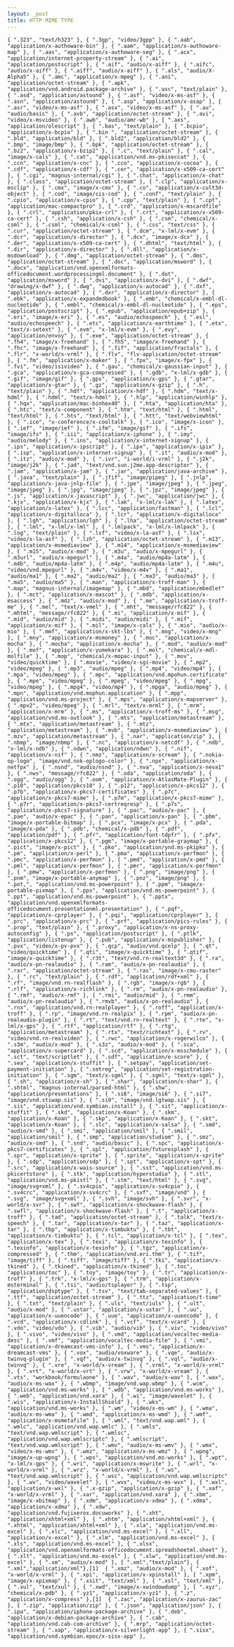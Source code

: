 ```yaml
---
layout: _post
title: HTTP MIME TYPE 
---
```


`
{ ".323", "text/h323" },
{ ".3gp", "video/3gpp" },
{ ".aab", "application/x-authoware-bin" },
{ ".aam", "application/x-authoware-map" },
{ ".aas", "application/x-authoware-seg" },
{ ".acx", "application/internet-property-stream" },
{ ".ai", "application/postscript" },
{ ".aif", "audio/x-aiff" },
{ ".aifc", "audio/x-aiff" },
{ ".aiff", "audio/x-aiff" },
{ ".als", "audio/X-Alpha5" },
{ ".amc", "application/x-mpeg" },
{ ".ani", "application/octet-stream" },
{ ".apk", "application/vnd.android.package-archive" },
{ ".asc", "text/plain" },
{ ".asd", "application/astound" },
{ ".asf", "video/x-ms-asf" },
{ ".asn", "application/astound" },
{ ".asp", "application/x-asap" },
{ ".asr", "video/x-ms-asf" },
{ ".asx", "video/x-ms-asf" },
{ ".au", "audio/basic" },
{ ".avb", "application/octet-stream" },
{ ".avi", "video/x-msvideo" },
{ ".awb", "audio/amr-wb" },
{ ".axs", "application/olescript" },
{ ".bas", "text/plain" },
{ ".bcpio", "application/x-bcpio" },
{ ".bin ", "application/octet-stream" },
{ ".bld", "application/bld" },
{ ".bld2", "application/bld2" },
{ ".bmp", "image/bmp" },
{ ".bpk", "application/octet-stream" },
{ ".bz2", "application/x-bzip2" },
{ ".c", "text/plain" },
{ ".cal", "image/x-cals" },
{ ".cat", "application/vnd.ms-pkiseccat" },
{ ".ccn", "application/x-cnc" },
{ ".cco", "application/x-cocoa" },
{ ".cdf", "application/x-cdf" },
{ ".cer", "application/x-x509-ca-cert" },
{ ".cgi", "magnus-internal/cgi" },
{ ".chat", "application/x-chat" },
{ ".class", "application/octet-stream" },
{ ".clp", "application/x-msclip" },
{ ".cmx", "image/x-cmx" },
{ ".co", "application/x-cult3d-object" },
{ ".cod", "image/cis-cod" },
{ ".conf", "text/plain" },
{ ".cpio", "application/x-cpio" },
{ ".cpp", "text/plain" },
{ ".cpt", "application/mac-compactpro" },
{ ".crd", "application/x-mscardfile" },
{ ".crl", "application/pkix-crl" },
{ ".crt", "application/x-x509-ca-cert" },
{ ".csh", "application/x-csh" },
{ ".csm", "chemical/x-csml" },
{ ".csml", "chemical/x-csml" },
{ ".css", "text/css" },
{ ".cur", "application/octet-stream" },
{ ".dcm", "x-lml/x-evm" },
{ ".dcr", "application/x-director" },
{ ".dcx", "image/x-dcx" },
{ ".der", "application/x-x509-ca-cert" },
{ ".dhtml", "text/html" },
{ ".dir", "application/x-director" },
{ ".dll", "application/x-msdownload" },
{ ".dmg", "application/octet-stream" },
{ ".dms", "application/octet-stream" },
{ ".doc", "application/msword" },
{ ".docx", "application/vnd.openxmlformats-officedocument.wordprocessingml.document" },
{ ".dot", "application/msword" },
{ ".dvi", "application/x-dvi" },
{ ".dwf", "drawing/x-dwf" },
{ ".dwg", "application/x-autocad" },
{ ".dxf", "application/x-autocad" },
{ ".dxr", "application/x-director" },
{ ".ebk", "application/x-expandedbook" },
{ ".emb", "chemical/x-embl-dl-nucleotide" },
{ ".embl", "chemical/x-embl-dl-nucleotide" },
{ ".eps", "application/postscript" },
{ ".epub", "application/epub+zip" },
{ ".eri", "image/x-eri" },
{ ".es", "audio/echospeech" },
{ ".esl", "audio/echospeech" },
{ ".etc", "application/x-earthtime" },
{ ".etx", "text/x-setext" },
{ ".evm", "x-lml/x-evm" },
{ ".evy", "application/envoy" },
{ ".exe", "application/octet-stream" },
{ ".fh4", "image/x-freehand" },
{ ".fh5", "image/x-freehand" },
{ ".fhc", "image/x-freehand" },
{ ".fif", "application/fractals" },
{ ".flr", "x-world/x-vrml" },
{ ".flv", "flv-application/octet-stream" },
{ ".fm", "application/x-maker" },
{ ".fpx", "image/x-fpx" },
{ ".fvi", "video/isivideo" },
{ ".gau", "chemical/x-gaussian-input" },
{ ".gca", "application/x-gca-compressed" },
{ ".gdb", "x-lml/x-gdb" },
{ ".gif", "image/gif" },
{ ".gps", "application/x-gps" },
{ ".gtar", "application/x-gtar" },
{ ".gz", "application/x-gzip" },
{ ".h", "text/plain" },
{ ".hdf", "application/x-hdf" },
{ ".hdm", "text/x-hdml" },
{ ".hdml", "text/x-hdml" },
{ ".hlp", "application/winhlp" },
{ ".hqx", "application/mac-binhex40" },
{ ".hta", "application/hta" },
{ ".htc", "text/x-component" },
{ ".htm", "text/html" },
{ ".html", "text/html" },
{ ".hts", "text/html" },
{ ".htt", "text/webviewhtml" },
{ ".ice", "x-conference/x-cooltalk" },
{ ".ico", "image/x-icon" },
{ ".ief", "image/ief" },
{ ".ifm", "image/gif" },
{ ".ifs", "image/ifs" },
{ ".iii", "application/x-iphone" },
{ ".imy", "audio/melody" },
{ ".ins", "application/x-internet-signup" },
{ ".ips", "application/x-ipscript" },
{ ".ipx", "application/x-ipix" },
{ ".isp", "application/x-internet-signup" },
{ ".it", "audio/x-mod" },
{ ".itz", "audio/x-mod" },
{ ".ivr", "i-world/i-vrml" },
{ ".j2k", "image/j2k" },
{ ".jad", "text/vnd.sun.j2me.app-descriptor" },
{ ".jam", "application/x-jam" },
{ ".jar", "application/java-archive" },
{ ".java", "text/plain" },
{ ".jfif", "image/pipeg" },
{ ".jnlp", "application/x-java-jnlp-file" },
{ ".jpe", "image/jpeg" },
{ ".jpeg", "image/jpeg" },
{ ".jpg", "image/jpeg" },
{ ".jpz", "image/jpeg" },
{ ".js", "application/x-javascript" },
{ ".jwc", "application/jwc" },
{ ".kjx", "application/x-kjx" },
{ ".lak", "x-lml/x-lak" },
{ ".latex", "application/x-latex" },
{ ".lcc", "application/fastman" },
{ ".lcl", "application/x-digitalloca" },
{ ".lcr", "application/x-digitalloca" },
{ ".lgh", "application/lgh" },
{ ".lha", "application/octet-stream" },
{ ".lml", "x-lml/x-lml" },
{ ".lmlpack", "x-lml/x-lmlpack" },
{ ".log", "text/plain" },
{ ".lsf", "video/x-la-asf" },
{ ".lsx", "video/x-la-asf" },
{ ".lzh", "application/octet-stream" },
{ ".m13", "application/x-msmediaview" },
{ ".m14", "application/x-msmediaview" },
{ ".m15", "audio/x-mod" },
{ ".m3u", "audio/x-mpegurl" },
{ ".m3url", "audio/x-mpegurl" },
{ ".m4a", "audio/mp4a-latm" },
{ ".m4b", "audio/mp4a-latm" },
{ ".m4p", "audio/mp4a-latm" },
{ ".m4u", "video/vnd.mpegurl" },
{ ".m4v", "video/x-m4v" },
{ ".ma1", "audio/ma1" },
{ ".ma2", "audio/ma2" },
{ ".ma3", "audio/ma3" },
{ ".ma5", "audio/ma5" },
{ ".man", "application/x-troff-man" },
{ ".map", "magnus-internal/imagemap" },
{ ".mbd", "application/mbedlet" },
{ ".mct", "application/x-mascot" },
{ ".mdb", "application/x-msaccess" },
{ ".mdz", "audio/x-mod" },
{ ".me", "application/x-troff-me" },
{ ".mel", "text/x-vmel" },
{ ".mht", "message/rfc822" },
{ ".mhtml", "message/rfc822" },
{ ".mi", "application/x-mif" },
{ ".mid", "audio/mid" },
{ ".midi", "audio/midi" },
{ ".mif", "application/x-mif" },
{ ".mil", "image/x-cals" },
{ ".mio", "audio/x-mio" },
{ ".mmf", "application/x-skt-lbs" },
{ ".mng", "video/x-mng" },
{ ".mny", "application/x-msmoney" },
{ ".moc", "application/x-mocha" },
{ ".mocha", "application/x-mocha" },
{ ".mod", "audio/x-mod" },
{ ".mof", "application/x-yumekara" },
{ ".mol", "chemical/x-mdl-molfile" },
{ ".mop", "chemical/x-mopac-input" },
{ ".mov", "video/quicktime" },
{ ".movie", "video/x-sgi-movie" },
{ ".mp2", "video/mpeg" },
{ ".mp3", "audio/mpeg" },
{ ".mp4", "video/mp4" },
{ ".mpa", "video/mpeg" },
{ ".mpc", "application/vnd.mpohun.certificate" },
{ ".mpe", "video/mpeg" },
{ ".mpeg", "video/mpeg" },
{ ".mpg", "video/mpeg" },
{ ".mpg4", "video/mp4" },
{ ".mpga", "audio/mpeg" },
{ ".mpn", "application/vnd.mophun.application" },
{ ".mpp", "application/vnd.ms-project" },
{ ".mps", "application/x-mapserver" },
{ ".mpv2", "video/mpeg" },
{ ".mrl", "text/x-mrml" },
{ ".mrm", "application/x-mrm" },
{ ".ms", "application/x-troff-ms" },
{ ".msg", "application/vnd.ms-outlook" },
{ ".mts", "application/metastream" },
{ ".mtx", "application/metastream" },
{ ".mtz", "application/metastream" },
{ ".mvb", "application/x-msmediaview" },
{ ".mzv", "application/metastream" },
{ ".nar", "application/zip" },
{ ".nbmp", "image/nbmp" },
{ ".nc", "application/x-netcdf" },
{ ".ndb", "x-lml/x-ndb" },
{ ".ndwn", "application/ndwn" },
{ ".nif", "application/x-nif" },
{ ".nmz", "application/x-scream" },
{ ".nokia-op-logo", "image/vnd.nok-oplogo-color" },
{ ".npx", "application/x-netfpx" },
{ ".nsnd", "audio/nsnd" },
{ ".nva", "application/x-neva1" },
{ ".nws", "message/rfc822" },
{ ".oda", "application/oda" },
{ ".ogg", "audio/ogg" },
{ ".oom", "application/x-AtlasMate-Plugin" },
{ ".p10", "application/pkcs10" },
{ ".p12", "application/x-pkcs12" },
{ ".p7b", "application/x-pkcs7-certificates" },
{ ".p7c", "application/x-pkcs7-mime" },
{ ".p7m", "application/x-pkcs7-mime" },
{ ".p7r", "application/x-pkcs7-certreqresp" },
{ ".p7s", "application/x-pkcs7-signature" },
{ ".pac", "audio/x-pac" },
{ ".pae", "audio/x-epac" },
{ ".pan", "application/x-pan" },
{ ".pbm", "image/x-portable-bitmap" },
{ ".pcx", "image/x-pcx" },
{ ".pda", "image/x-pda" },
{ ".pdb", "chemical/x-pdb" },
{ ".pdf", "application/pdf" },
{ ".pfr", "application/font-tdpfr" },
{ ".pfx", "application/x-pkcs12" },
{ ".pgm", "image/x-portable-graymap" },
{ ".pict", "image/x-pict" },
{ ".pko", "application/ynd.ms-pkipko" },
{ ".pm", "application/x-perl" },
{ ".pma", "application/x-perfmon" },
{ ".pmc", "application/x-perfmon" },
{ ".pmd", "application/x-pmd" },
{ ".pml", "application/x-perfmon" },
{ ".pmr", "application/x-perfmon" },
{ ".pmw", "application/x-perfmon" },
{ ".png", "image/png" },
{ ".pnm", "image/x-portable-anymap" },
{ ".pnz", "image/png" },
{ ".pot,", "application/vnd.ms-powerpoint" },
{ ".ppm", "image/x-portable-pixmap" },
{ ".pps", "application/vnd.ms-powerpoint" },
{ ".ppt", "application/vnd.ms-powerpoint" },
{ ".pptx", "application/vnd.openxmlformats-officedocument.presentationml.presentation" },
{ ".pqf", "application/x-cprplayer" },
{ ".pqi", "application/cprplayer" },
{ ".prc", "application/x-prc" },
{ ".prf", "application/pics-rules" },
{ ".prop", "text/plain" },
{ ".proxy", "application/x-ns-proxy-autoconfig" },
{ ".ps", "application/postscript" },
{ ".ptlk", "application/listenup" },
{ ".pub", "application/x-mspublisher" },
{ ".pvx", "video/x-pv-pvx" },
{ ".qcp", "audio/vnd.qcelp" },
{ ".qt", "video/quicktime" },
{ ".qti", "image/x-quicktime" },
{ ".qtif", "image/x-quicktime" },
{ ".r3t", "text/vnd.rn-realtext3d" },
{ ".ra", "audio/x-pn-realaudio" },
{ ".ram", "audio/x-pn-realaudio" },
{ ".rar", "application/octet-stream" },
{ ".ras", "image/x-cmu-raster" },
{ ".rc", "text/plain" },
{ ".rdf", "application/rdf+xml" },
{ ".rf", "image/vnd.rn-realflash" },
{ ".rgb", "image/x-rgb" },
{ ".rlf", "application/x-richlink" },
{ ".rm", "audio/x-pn-realaudio" },
{ ".rmf", "audio/x-rmf" },
{ ".rmi", "audio/mid" },
{ ".rmm", "audio/x-pn-realaudio" },
{ ".rmvb", "audio/x-pn-realaudio" },
{ ".rnx", "application/vnd.rn-realplayer" },
{ ".roff", "application/x-troff" },
{ ".rp", "image/vnd.rn-realpix" },
{ ".rpm", "audio/x-pn-realaudio-plugin" },
{ ".rt", "text/vnd.rn-realtext" },
{ ".rte", "x-lml/x-gps" },
{ ".rtf", "application/rtf" },
{ ".rtg", "application/metastream" },
{ ".rtx", "text/richtext" },
{ ".rv", "video/vnd.rn-realvideo" },
{ ".rwc", "application/x-rogerwilco" },
{ ".s3m", "audio/x-mod" },
{ ".s3z", "audio/x-mod" },
{ ".sca", "application/x-supercard" },
{ ".scd", "application/x-msschedule" },
{ ".sct", "text/scriptlet" },
{ ".sdf", "application/e-score" },
{ ".sea", "application/x-stuffit" },
{ ".setpay", "application/set-payment-initiation" },
{ ".setreg", "application/set-registration-initiation" },
{ ".sgm", "text/x-sgml" },
{ ".sgml", "text/x-sgml" },
{ ".sh", "application/x-sh" },
{ ".shar", "application/x-shar" },
{ ".shtml", "magnus-internal/parsed-html" },
{ ".shw", "application/presentations" },
{ ".si6", "image/si6" },
{ ".si7", "image/vnd.stiwap.sis" },
{ ".si9", "image/vnd.lgtwap.sis" },
{ ".sis", "application/vnd.symbian.install" },
{ ".sit", "application/x-stuffit" },
{ ".skd", "application/x-Koan" },
{ ".skm", "application/x-Koan" },
{ ".skp", "application/x-Koan" },
{ ".skt", "application/x-Koan" },
{ ".slc", "application/x-salsa" },
{ ".smd", "audio/x-smd" },
{ ".smi", "application/smil" },
{ ".smil", "application/smil" },
{ ".smp", "application/studiom" },
{ ".smz", "audio/x-smd" },
{ ".snd", "audio/basic" },
{ ".spc", "application/x-pkcs7-certificates" },
{ ".spl", "application/futuresplash" },
{ ".spr", "application/x-sprite" },
{ ".sprite", "application/x-sprite" },
{ ".sdp", "application/sdp" },
{ ".spt", "application/x-spt" },
{ ".src", "application/x-wais-source" },
{ ".sst", "application/vnd.ms-pkicertstore" },
{ ".stk", "application/hyperstudio" },
{ ".stl", "application/vnd.ms-pkistl" },
{ ".stm", "text/html" },
{ ".svg", "image/svg+xml" },
{ ".sv4cpio", "application/x-sv4cpio" },
{ ".sv4crc", "application/x-sv4crc" },
{ ".svf", "image/vnd" },
{ ".svg", "image/svg+xml" },
{ ".svh", "image/svh" },
{ ".svr", "x-world/x-svr" },
{ ".swf", "application/x-shockwave-flash" },
{ ".swfl", "application/x-shockwave-flash" },
{ ".t", "application/x-troff" },
{ ".tad", "application/octet-stream" },
{ ".talk", "text/x-speech" },
{ ".tar", "application/x-tar" },
{ ".taz", "application/x-tar" },
{ ".tbp", "application/x-timbuktu" },
{ ".tbt", "application/x-timbuktu" },
{ ".tcl", "application/x-tcl" },
{ ".tex", "application/x-tex" },
{ ".texi", "application/x-texinfo" },
{ ".texinfo", "application/x-texinfo" },
{ ".tgz", "application/x-compressed" },
{ ".thm", "application/vnd.eri.thm" },
{ ".tif", "image/tiff" },
{ ".tiff", "image/tiff" },
{ ".tki", "application/x-tkined" },
{ ".tkined", "application/x-tkined" },
{ ".toc", "application/toc" },
{ ".toy", "image/toy" },
{ ".tr", "application/x-troff" },
{ ".trk", "x-lml/x-gps" },
{ ".trm", "application/x-msterminal" },
{ ".tsi", "audio/tsplayer" },
{ ".tsp", "application/dsptype" },
{ ".tsv", "text/tab-separated-values" },
{ ".ttf", "application/octet-stream" },
{ ".ttz", "application/t-time" },
{ ".txt", "text/plain" },
{ ".uls", "text/iuls" },
{ ".ult", "audio/x-mod" },
{ ".ustar", "application/x-ustar" },
{ ".uu", "application/x-uuencode" },
{ ".uue", "application/x-uuencode" },
{ ".vcd", "application/x-cdlink" },
{ ".vcf", "text/x-vcard" },
{ ".vdo", "video/vdo" },
{ ".vib", "audio/vib" },
{ ".viv", "video/vivo" },
{ ".vivo", "video/vivo" },
{ ".vmd", "application/vocaltec-media-desc" },
{ ".vmf", "application/vocaltec-media-file" },
{ ".vmi", "application/x-dreamcast-vms-info" },
{ ".vms", "application/x-dreamcast-vms" },
{ ".vox", "audio/voxware" },
{ ".vqe", "audio/x-twinvq-plugin" },
{ ".vqf", "audio/x-twinvq" },
{ ".vql", "audio/x-twinvq" },
{ ".vre", "x-world/x-vream" },
{ ".vrml", "x-world/x-vrml" },
{ ".vrt", "x-world/x-vrt" },
{ ".vrw", "x-world/x-vream" },
{ ".vts", "workbook/formulaone" },
{ ".wav", "audio/x-wav" },
{ ".wax", "audio/x-ms-wax" },
{ ".wbmp", "image/vnd.wap.wbmp" },
{ ".wcm", "application/vnd.ms-works" },
{ ".wdb", "application/vnd.ms-works" },
{ ".web", "application/vnd.xara" },
{ ".wi", "image/wavelet" },
{ ".wis", "application/x-InstallShield" },
{ ".wks", "application/vnd.ms-works" },
{ ".wm", "video/x-ms-wm" },
{ ".wma", "audio/x-ms-wma" },
{ ".wmd", "application/x-ms-wmd" },
{ ".wmf", "application/x-msmetafile" },
{ ".wml", "text/vnd.wap.wml" },
{ ".wmlc", "application/vnd.wap.wmlc" },
{ ".wmls", "text/vnd.wap.wmlscript" },
{ ".wmlsc", "application/vnd.wap.wmlscriptc" },
{ ".wmlscript", "text/vnd.wap.wmlscript" },
{ ".wmv", "audio/x-ms-wmv" },
{ ".wmx", "video/x-ms-wmx" },
{ ".wmz", "application/x-ms-wmz" },
{ ".wpng", "image/x-up-wpng" },
{ ".wps", "application/vnd.ms-works" },
{ ".wpt", "x-lml/x-gps" },
{ ".wri", "application/x-mswrite" },
{ ".wrl", "x-world/x-vrml" },
{ ".wrz", "x-world/x-vrml" },
{ ".ws", "text/vnd.wap.wmlscript" },
{ ".wsc", "application/vnd.wap.wmlscriptc" },
{ ".wv", "video/wavelet" },
{ ".wvx", "video/x-ms-wvx" },
{ ".wxl", "application/x-wxl" },
{ ".x-gzip", "application/x-gzip" },
{ ".xaf", "x-world/x-vrml" },
{ ".xar", "application/vnd.xara" },
{ ".xbm", "image/x-xbitmap" },
{ ".xdm", "application/x-xdma" },
{ ".xdma", "application/x-xdma" },
{ ".xdw", "application/vnd.fujixerox.docuworks" },
{ ".xht", "application/xhtml+xml" },
{ ".xhtm", "application/xhtml+xml" },
{ ".xhtml", "application/xhtml+xml" },
{ ".xla", "application/vnd.ms-excel" },
{ ".xlc", "application/vnd.ms-excel" },
{ ".xll", "application/x-excel" },
{ ".xlm", "application/vnd.ms-excel" },
{ ".xls", "application/vnd.ms-excel" },
{ ".xlsx", "application/vnd.openxmlformats-officedocument.spreadsheetml.sheet" },
{ ".xlt", "application/vnd.ms-excel" },
{ ".xlw", "application/vnd.ms-excel" },
{ ".xm", "audio/x-mod" },
{ ".xml","text/plain"},
{ ".xml","application/xml"},[1] 
{ ".xmz", "audio/x-mod" },
{ ".xof", "x-world/x-vrml" },
{ ".xpi", "application/x-xpinstall" },
{ ".xpm", "image/x-xpixmap" },
{ ".xsit", "text/xml" },
{ ".xsl", "text/xml" },
{ ".xul", "text/xul" },
{ ".xwd", "image/x-xwindowdump" },
{ ".xyz", "chemical/x-pdb" },
{ ".yz1", "application/x-yz1" },
{ ".z", "application/x-compress" },[1] 
{ ".zac", "application/x-zaurus-zac" },
{ ".zip", "application/zip" },
{ ".json", "application/json" },
{ ".ipa", "application/iphone-package-archive" },
{ ".deb", "application/x-debian-package-archive" },
{ ".cab", "application/vnd.cab-com-archive" },
{ ".mrp", "application/octet-stream" },
{ ".xap", "application/x-silverlight-app" },
{ ".sisx", "application/vnd.symbian.epoc/x-sisx-app" },
`

